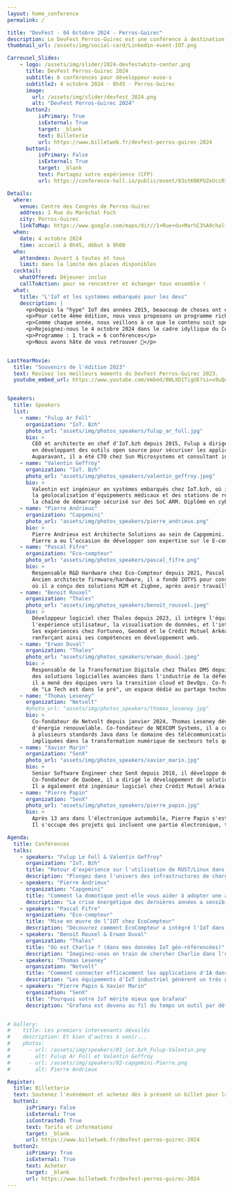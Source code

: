 ```yaml
---
layout: home_conference
permalink: /

title: "DevFest - 04 Octobre 2024 - Perros-Guirec"
description: Le DevFest Perros-Guirec est une conférence à destination des développeu.se.r.s organisée par l'association Code d'Armor.
thumbnail_url: /assets/img/social-card/Linkedin-event-IOT.png

Carrousel_Slides:
    - logo: /assets/img/slider/2024-devfestwhite-center.png
      title: DevFest Perros-Guirec 2024
      subtitle: 6 conférences pour développeur·euse·s
      subtitle2: 4 octobre 2024 - 8h45 - Perros-Guirec
      image:
        url: /assets/img/slider/devfest_2024.png 
        alt: "DevFest Perros-Guirec 2024"
      button2:
          isPrimary: True
          isExternal: True
          target: _blank
          text: Billeterie
          url: https://www.billetweb.fr/devfest-perros-guirec-2024
      button1:
          isPrimary: False
          isExternal: True
          target: _blank
          text: Partagez votre expérience (CFP)
          url: https://conference-hall.io/public/event/83stK0KPUZeUccRtx9pA

Details:
  where:
    venue: Centre des Congrès de Perros-Guirec
    address: 1 Rue du Maréchal Foch
    city: Perros-Guirec
    linkToMap: https://www.google.com/maps/dir//1+Rue+du+Mar%C3%A9chal+Foch,+22700+Perros-Guirec/@48.8150772,-3.5366425,12z/data=!4m8!4m7!1m0!1m5!1m1!1s0x48122d8b4fecb533:0xfcfd68c452f10053!2m2!1d-3.4542421!2d48.8151066?entry=ttu
  when:
    date: 4 octobre 2024
    time: accueil à 8h45, début à 9h00
  who:
    attendees: Ouvert à toutes et tous 
    limit: dans la limite des places disponibles
  cocktail: 
    whatOffered: Déjeuner inclus
    callToAction: pour se rencontrer et échanger tous ensemble !
  what:
    title: "L'IoT et les systèmes embarqués pour les devs"
    description: |
      <p>Depuis la "hype" IoT des années 2015, beaucoup de choses ont évolué. Aujourd'hui, l'accès à des matériels miniaturisés et connectés, ainsi qu'à l'infrastructure associée, est devenu une commodité. L'IoT n'est plus un concept à la mode, il est désormais omniprésent et se croise avec d'autres thématiques émergentes telles que la 6G, la cybersécurité, l'énergie et les terres rares, ainsi que l'intelligence artificielle.</p>
      <p>Pour cette 4ème édition, nous vous proposons un programme riche et varié autour des objets connectés et de leur infrastructure. Ensemble, nous explorerons les dernières nouveautés, partagerons les bonnes pratiques et reviendrons sur des retours d'expériences enrichissants.</p>
      <p>Comme chaque année, nous veillons à ce que le contenu soit spécialement conçu pour les développeurs et développeuses, les hackers et les technophiles de tous horizons. Notre objectif est de vous offrir des sessions pertinentes et stimulantes qui répondent à vos attentes.</p>
      <p>Rejoignez-nous le 4 octobre 2024 dans le cadre idyllique du Centre de Conférence de Perros-Guirec pour une journée d'échanges entre passionnés de technologie et de mer.</p>
      <p>Programme : 1 track = 6 conférences</p>
      <p>Nous avons hâte de vous retrouver 🫶</p>


LastYearMovie:
  title: "Souvenirs de l'édition 2023"
  text: Revivez les meilleurs moments du DevFest Perros-Guirec 2023.
  youtube_embed_url: https://www.youtube.com/embed/8WLXD1TigUE?si=v8uQq2YluSpqfqnv&amp;controls=0


Speakers:
  title: Speakers
  list:
    - name: "Fulup Ar Foll"
      organization: "IoT. Bzh"
      photo_url: "assets/img/photos_speakers/fulup_ar_foll.jpg"
      bio: >
        CEO et architecte en chef d'IoT.bzh depuis 2015, Fulup a dirigé la stratégie globale de l'entreprise
        en développant des outils open source pour sécuriser les applications embarquées, notamment dans le secteur automobile.
        Auparavant, il a été CTO chez Sun Microsystems et consultant indépendant pour le gouvernement français sur la sécurité internet.
    - name: "Valentin Geffroy"
      organization: "IoT. Bzh"
      photo_url: "assets/img/photos_speakers/valentin_geffroy.jpeg"
      bio: >
        Valentin est ingénieur en systèmes embarqués chez IoT.bzh, où il développe des microservices pour
        la géolocalisation d'équipements médicaux et des stations de recharge électrique. Spécialisé en cybersécurité, il a renforcé 
        la chaîne de démarrage sécurisé sur des SoC ARM. Diplômé en cybersécurité des systèmes embarqués, il allie innovation et expertise technique.
    - name: "Pierre Andrieux"
      organization: "Capgemini"
      photo_url: "assets/img/photos_speakers/pierre_andrieux.png"
      bio: >
        Pierre Andrieux est Architecte Solutions au sein de Capgemini. Passionné par les nouvelles technologies et le craftsmanship,
        Pierre a eu l’occasion de développer son expertise sur le E-commerce, la Data et le Cloud.
    - name: "Pascal Fifre"
      organization: "Eco-compteur"
      photo_url: "assets/img/photos_speakers/pascal_fifre.png"
      bio: >
        Responsable R&D Hardware chez Eco-Compteur depuis 2021, Pascal Fifre coordonne l'équipe et mène des projets techniques innovants.
        Ancien architecte firmware/hardware, il a fondé IOTYS pour conseiller sur les systèmes embarqués et l'IoT. Il a également travaillé chez OPEN et CLEODE,
        où il a conçu des solutions M2M et Zigbee, après avoir travaillé en ingénierie firmware chez CORVIS, SAGEM et ALCATEL.
    - name: "Benoit Rouxel"
      organization: "Thales"
      photo_url: "assets/img/photos_speakers/benoit_roussel.jpeg"
      bio: >
        Développeur logiciel chez Thales depuis 2023, il intègre l'équipe R&D pour travailler sur la géomatique, 
        l'expérience utilisateur, la visualisation de données, et l'intégration d'algorithmes d'intelligence artificielle. 
        Ses expériences chez Fortuneo, Geomod et le Crédit Mutuel Arkéa lui ont permis de maîtriser divers langages et technologies,
        renforçant ainsi ses compétences en développement web.
    - name: "Erwan Duval"
      organization: "Thales"
      photo_url: "assets/img/photos_speakers/erwan_duval.jpeg"
      bio: >
        Responsable de la Transformation Digitale chez Thales DMS depuis 2022, pilote l'innovation en intégrant 
        des solutions logicielles avancées dans l'industrie de la défense. Fort de plus de 15 ans d'expérience chez Nokia et Thales,
        il a mené des équipes vers la transition cloud et DevOps. Co-fondateur de l'incubateur "Chrysalide", il est également à l'origine
        de "La Tech est dans le pré", un espace dédié au partage technologique.
    - name: "Thomas Leseney"
      organization: "Netvolt"
      #photo_url: "assets/img/photos_speakers/thomas_leseney.jpg"
      bio: >
        Co-fondateur de Netvolt depuis janvier 2024, Thomas Leseney développe des solutions numériques pour la gestion des infrastructures
        d'énergie renouvelable. Co-fondateur de NEXCOM Systems, il a conçu et déployé des serveurs SIP pour des opérateurs mondiaux et a participé
        à plusieurs standards Java dans le domaine des télécommunications. Il est également intervenu dans la création de plusieurs start-ups
        impliquées dans la transformation numérique de secteurs tels que le Field Service Management, l'immobilier ou la finance.
    - name: "Xavier Marin"
      organization: "SenX"
      photo_url: "assets/img/photos_speakers/xavier_marin.jpg"
      bio: >
        Senior Software Engineer chez SenX depuis 2018, il développe des outils autour de Warp 10 et forme des équipes.
        Co-fondateur de Qaobee, il a dirigé le développement de solutions innovantes pour la collecte de données sportives en temps réel.
        Il a également été ingénieur logiciel chez Crédit Mutuel Arkéa et Cityzen Data, avec une expertise en DevOps, Java, et développement web.
    - name: "Pierre Papin"
      organization: "SenX"
      photo_url: "assets/img/photos_speakers/pierre_papin.jpg"
      bio: >
        Après 13 ans dans l'électronique automobile, Pierre Papin s'est reconverti dans l'informatique chez SenX en 2018.
        Il s'occupe des projets qui incluent une partie électronique, tout en contribuant à l'amélioration de Warp 10.

Agenda:
  title: Conférences
  talks:
    - speakers: "Fulup Le Foll & Valentin Geffroy"
      organization: "IoT. Bzh"
      title: "Retour d'expérience sur l'utilisation de RUST/Linux dans une borne de charge véhicule electrique"
      description: "Plongez dans l'univers des infrastructures de charge pour voitures électriques avec cette présentation captivante. Découvrez les architectures techniques derrière les communications entre bornes de charge et véhicules électriques, à travers l'expérience du projet 'Tux-Evse'. La conférence aborde les défis et solutions en matière de cybersécurité, les leçons tirées de l'utilisation de Rust par rapport à C/C++, ainsi que le modèle de cohabitation Linux/RTOS pour assurer la sûreté fonctionnelle. En prime, apprenez comment construire chez vous une borne de charge intelligente de dernière génération, en utilisant des composants open source."
    - speakers: "Pierre Andrieux"
      organization: "Capgemini"
      title: "Comment la domotique peut-elle vous aider à adopter une approche plus écoresponsable tout en réduisant vos factures ?"
      description: "La crise énergétique des dernières années a sensibilisé à la rareté de cette ressource. Cette présentation démontrera comment, grâce à des logiciels open source et des appareils connectés, il est possible de suivre en temps réel la consommation de votre domicile afin de l'optimiser."
    - speakers: "Pascal Fifre"
      organization: "Eco-compteur"
      title: "Mise en œuvre de l’IOT chez EcoCompteur"
      description: "Découvrez comment EcoCompteur a intégré l'IoT dans ses systèmes de comptage et explorez l'évolution technologique qui a permis une couverture internationale. Cette conférence offrira un retour d'expérience riche sur la sélection et la mise en œuvre des solutions IoT, en abordant les contraintes techniques, la législation, la sécurité et les performances des systèmes déployés. Vous plongerez dans l'histoire de l'IoT chez EcoCompteur, les défis rencontrés et les perspectives d'avenir."
    - speakers: "Benoit Rouxel & Erwan Duval"
      organization: "Thales"
      title: "Où est Charlie ? (dans mes données IoT géo-référencées)"
      description: "Imaginez-vous en train de chercher Charlie dans l'une des célèbres illustrations du jeu. C'est amusant, mais souvent frustrant, n'est-ce pas ? Maintenant, transposez ce défi au monde des données IoT géo-référencées. Lorsqu'il s'agit de traiter d'énormes volumes de données issues de capteurs radar, trouver les informations pertinentes peut s'avérer tout aussi complexe et chronophage. Cette présentation montre comment ce défi a été relevé en exploitant la puissance d'OpenSearch pour transformer cette quête en une expérience à la fois intuitive et efficace pour l'utilisateur. À partir d'une base de données OpenSearch contenant des détections radar, il sera démontré comment les utilisateurs peuvent explorer et naviguer facilement dans ces données. L'exploration passera par OpenSearch Dashboard, les vector tiles, l'API d'OpenSearch, et les modèles de langage naturel. Cette approche, c'est un peu comme disposer d'une loupe magique dans le jeu 'Où est Charlie ?' : elle permettrait de trouver Charlie en un clin d'œil. La solution proposée offre aux utilisateurs une exploration de leurs données IoT qui est à la fois rapide, performante et accessible."
    - speakers: "Thomas Leseney"
      organization: "Netvolt"
      title: "Comment connecter efficacement les applications d'IA dans les systèmes IOT industriels, de l'Edge au Cloud"
      description: "Les équipements d'IoT industriel génèrent un très grand volume de données qui sont indispensables à l'optimisation de l'exploitation. Qu'il s'agisse d'un site minier, d'un parc éolien ou d'une usine isolée, ces environnements sont souvent distribués et toujours soumis à de fortes contraintes techniques. Il n'est ainsi pas possible de s'appuyer sur des architectures Cloud et les modèles d'IA et les systèmes de décisions doivent s'exécuter localement. Le nouveau système de communications NATS, incubé au sein de la Cloud Native Computing Foundation, permet de construire simplement des architectures hybrides qui unifient les niveaux Edge et Cloud. Nous montrerons comment nous utilisons NATS pour mettre en oeuvre des applications d'IA dans de tels systèmes d'IOT industriel."
    - speakers: "Pierre Papin & Xavier Marin"
      organization: "SenX"
      title: "Pourquoi votre IoT mérite mieux que Grafana"
      description: "Grafana est devenu au fil du temps un outil par défaut pour la dataviz IoT mais il n'est pas sans défaut. Nous proposons une découverte de Discovery, un framework web open source de dashboard as code permettant de combler les lacunes de Grafana et d'aller plus loin dans l'analyse de vos données IoT."


# Gallery:
#    title: Les premiers intervenants dévoilés
#    description: Et bien d'autres à venir...
#    photos:
#      - url: /assets/img/speakers/01_iot.bzh_Fulup-Valentin.png
#        alt: Fulup Ar Foll et Valentin Geffroy
#      - url: /assets/img/speakers/02-capgemini-Pierre.png
#        alt: Pierre Andrieux

Register:
  title: Billetterie
  text: Soutenez l'événément et achetez dès à présent un billet pour la conférence 2024.
  button1:
      isPrimary: False
      isExternal: True
      isContrasted: True
      text: Tarifs et informations
      target: _blank
      url: https://www.billetweb.fr/devfest-perros-guirec-2024
  button2:
      isPrimary: True
      isExternal: True
      text: Acheter
      target: _blank
      url: https://www.billetweb.fr/devfest-perros-guirec-2024
---
```


